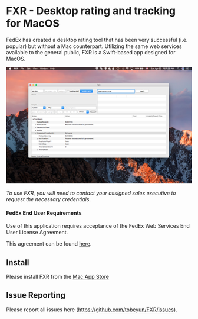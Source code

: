 # FXR - Desktop rating and tracking for MacOS

FedEx has created a desktop rating tool that has been very successful (i.e. popular) but without a Mac counterpart. Utilizing the same web services available to the general public, FXR is a Swift-based app designed for MacOS.

![Screen Shot](/images/ScreenShot.png)

*To use FXR, you will need to contact your assigned sales executive to request the necessary credentials*.

#### FedEx End User Requirements
Use of this application requires acceptance of the FedEx Web Services End User License Agreement.

This agreement can be found [here](/images/FedExWebServicesEndUserLicenseAgreement-ver7-July2015.pdf).

## Install
Please install FXR from the [Mac App Store](https://itunes.apple.com/us/app/fxr/id1229799985?mt=12)

## Issue Reporting
Please report all issues here (https://github.com/tobeyun/FXR/issues).
